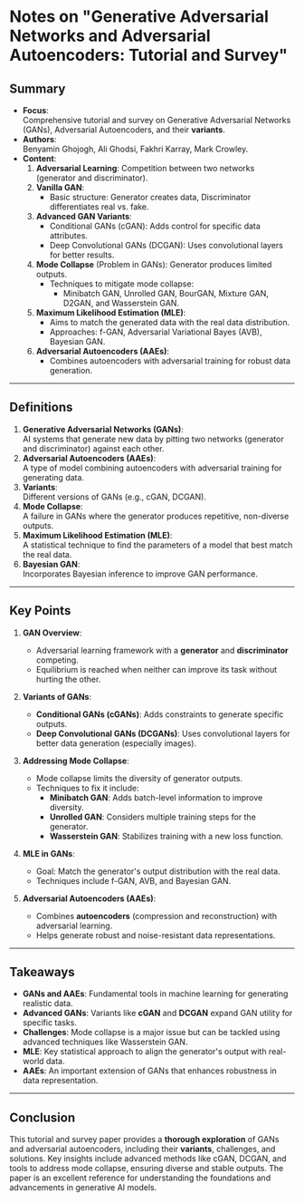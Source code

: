 # Notes on "Generative Adversarial Networks and Adversarial Autoencoders: Tutorial and Survey"

## Summary  
- **Focus**:  
  Comprehensive tutorial and survey on Generative Adversarial Networks (GANs), Adversarial Autoencoders, and their **variants**.  
- **Authors**:  
  Benyamin Ghojogh, Ali Ghodsi, Fakhri Karray, Mark Crowley.  
- **Content**:  
  1. **Adversarial Learning**: Competition between two networks (generator and discriminator).  
  2. **Vanilla GAN**:  
     - Basic structure: Generator creates data, Discriminator differentiates real vs. fake.  
  3. **Advanced GAN Variants**:  
     - Conditional GANs (cGAN): Adds control for specific data attributes.  
     - Deep Convolutional GANs (DCGAN): Uses convolutional layers for better results.  
  4. **Mode Collapse** (Problem in GANs): Generator produces limited outputs.  
     - Techniques to mitigate mode collapse:  
       - Minibatch GAN, Unrolled GAN, BourGAN, Mixture GAN, D2GAN, and Wasserstein GAN.  
  5. **Maximum Likelihood Estimation (MLE)**:  
     - Aims to match the generated data with the real data distribution.  
     - Approaches: f-GAN, Adversarial Variational Bayes (AVB), Bayesian GAN.  
  6. **Adversarial Autoencoders (AAEs)**:  
     - Combines autoencoders with adversarial training for robust data generation.  

---

## Definitions  
1. **Generative Adversarial Networks (GANs)**:  
   AI systems that generate new data by pitting two networks (generator and discriminator) against each other.  
2. **Adversarial Autoencoders (AAEs)**:  
   A type of model combining autoencoders with adversarial training for generating data.  
3. **Variants**:  
   Different versions of GANs (e.g., cGAN, DCGAN).  
4. **Mode Collapse**:  
   A failure in GANs where the generator produces repetitive, non-diverse outputs.  
5. **Maximum Likelihood Estimation (MLE)**:  
   A statistical technique to find the parameters of a model that best match the real data.  
6. **Bayesian GAN**:  
   Incorporates Bayesian inference to improve GAN performance.  

---

## Key Points  
1. **GAN Overview**:  
   - Adversarial learning framework with a **generator** and **discriminator** competing.  
   - Equilibrium is reached when neither can improve its task without hurting the other.  

2. **Variants of GANs**:  
   - **Conditional GANs (cGANs)**: Adds constraints to generate specific outputs.  
   - **Deep Convolutional GANs (DCGANs)**: Uses convolutional layers for better data generation (especially images).  

3. **Addressing Mode Collapse**:  
   - Mode collapse limits the diversity of generator outputs.  
   - Techniques to fix it include:  
     - **Minibatch GAN**: Adds batch-level information to improve diversity.  
     - **Unrolled GAN**: Considers multiple training steps for the generator.  
     - **Wasserstein GAN**: Stabilizes training with a new loss function.  

4. **MLE in GANs**:  
   - Goal: Match the generator's output distribution with the real data.  
   - Techniques include f-GAN, AVB, and Bayesian GAN.  

5. **Adversarial Autoencoders (AAEs)**:  
   - Combines **autoencoders** (compression and reconstruction) with adversarial learning.  
   - Helps generate robust and noise-resistant data representations.  

---

## Takeaways  
- **GANs and AAEs**: Fundamental tools in machine learning for generating realistic data.  
- **Advanced GANs**: Variants like **cGAN** and **DCGAN** expand GAN utility for specific tasks.  
- **Challenges**: Mode collapse is a major issue but can be tackled using advanced techniques like Wasserstein GAN.  
- **MLE**: Key statistical approach to align the generator's output with real-world data.  
- **AAEs**: An important extension of GANs that enhances robustness in data representation.  

---

## Conclusion  
This tutorial and survey paper provides a **thorough exploration** of GANs and adversarial autoencoders, including their **variants**, challenges, and solutions. Key insights include advanced methods like cGAN, DCGAN, and tools to address mode collapse, ensuring diverse and stable outputs. The paper is an excellent reference for understanding the foundations and advancements in generative AI models.  
